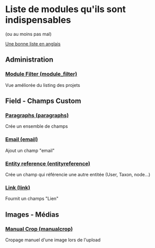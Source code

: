 # Liste de modules qu'ils sont indispensables
(ou au moins pas mal)

[Une bonne liste en anglais](https://github.com/FlorentTorregrosa/drupal-projects-list)

## Administration
### [Module Filter (module_filter)](https://www.drupal.org/project/module_filter)
Vue améliorée du listing des projets


## Field - Champs Custom
### [Paragraphs (paragraphs)](https://www.drupal.org/project/paragraphs)
Crée un ensemble de champs
### [Email (email)](https://www.drupal.org/project/email)
Ajout un champ "email"
### [Entity reference (entityreference)](https://www.drupal.org/project/entityreference)
Crée un champ qui référencie une autre entitée (User, Taxon, node...) 
### [Link (link)](https://www.drupal.org/project/link)
Fournit un champs "Lien"

## Images - Médias
### [Manual Crop (manualcrop)](https://www.drupal.org/project/manualcrop)
Cropage manuel d'une image lors de l'upload
